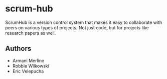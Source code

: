 # scrum-hub
ScrumHub is a version control system that makes it easy to collaborate with peers on various types of projects. Not just code, but for projects like research papers as well.


## Authors
- Armani Merlino
- Robbie Wilkowski
- Eric Velepucha
